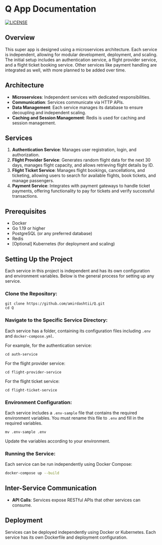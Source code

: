 # Q App Documentation

[![LICENSE](https://img.shields.io/badge/LICENSE-GPL----3.0-green)](https://github.com/amirdashtii/Q/blob/main/LICENSE) 

## Overview

This super app is designed using a microservices architecture. Each service is independent, allowing for modular development, deployment, and scaling. The initial setup includes an authentication service, a flight provider service, and a flight ticket booking service. Other services like payment handling are integrated as well, with more planned to be added over time.

## Architecture

- **Microservices**: Independent services with dedicated responsibilities.
- **Communication**: Services communicate via HTTP APIs.
- **Data Management**: Each service manages its database to ensure decoupling and independent scaling.
- **Caching and Session Management**: Redis is used for caching and session management.

## Services

1. **Authentication Service**: Manages user registration, login, and authorization.
2. **Flight Provider Service**: Generates random flight data for the next 30 days, manages flight capacity, and allows retrieving flight details by ID.
3. **Flight Ticket Service**: Manages flight bookings, cancellations, and ticketing, allowing users to search for available flights, book tickets, and manage passengers.
4. **Payment Service**: Integrates with payment gateways to handle ticket payments, offering functionality to pay for tickets and verify successful transactions.

## Prerequisites

- Docker
- Go 1.19 or higher
- PostgreSQL (or any preferred database)
- Redis
- [Optional] Kubernetes (for deployment and scaling)

## Setting Up the Project

Each service in this project is independent and has its own configuration and environment variables. Below is the general process for setting up any service.

### Clone the Repository:
```
git clone https://github.com/amirdashtii/Q.git
cd Q
```

### Navigate to the Specific Service Directory:
Each service has a folder, containing its configuration files including `.env` and `docker-compose.yml`.

For example, for the authentication service:
```
cd auth-service
```

For the flight provider service:
```
cd flight-provider-service
```

For the flight ticket service:
```
cd flight-ticket-service
```

### Environment Configuration:
Each service includes a `.env-sample` file that contains the required environment variables. You must rename this file to `.env` and fill in the required variables.

```
mv .env-sample .env
```

Update the variables according to your environment.

### Running the Service:
Each service can be run independently using Docker Compose:

```bash
docker-compose up --build
```

## Inter-Service Communication
- **API Calls**: Services expose RESTful APIs that other services can consume.

## Deployment
Services can be deployed independently using Docker or Kubernetes. Each service has its own Dockerfile and deployment configuration.
